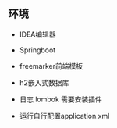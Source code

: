 ## 环境
- IDEA编辑器
- Springboot
- freemarker前端模板
- h2嵌入式数据库
- 日志 lombok 需要安装插件

- 运行自行配置application.xml